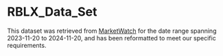 # RBLX_Data_Set

This dataset was retrieved from [MarketWatch](https://www.marketwatch.com/investing/stock/rblx/download-data) for the date range spanning 2023-11-20 to 2024-11-20, and has been reformatted to meet our specific requirements.
